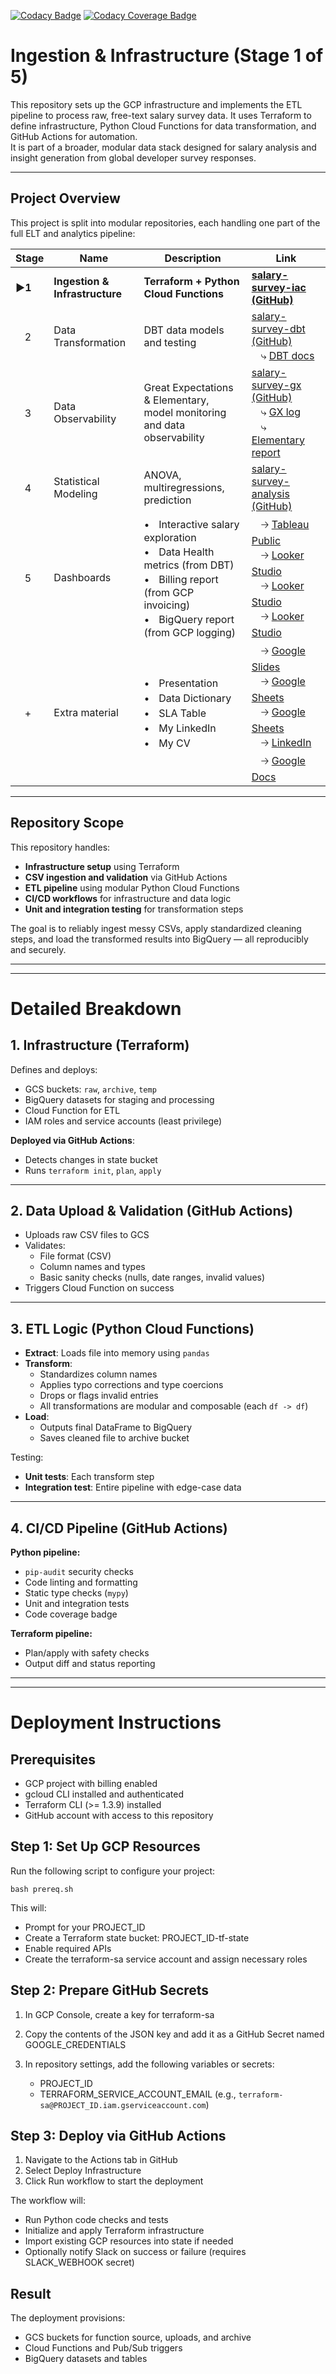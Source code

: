 [![Codacy Badge](https://api.codacy.com/project/badge/Grade/f34108759f0b47efb917df47d2e2d177)](https://app.codacy.com/gh/Viktor-Soltesz/salary-survey-iac/dashboard)
[![Codacy Coverage Badge](https://api.codacy.com/project/badge/Coverage/f34108759f0b47efb917df47d2e2d177)](https://app.codacy.com/gh/Viktor-Soltesz/salary-survey-iac/dashboard)

# Ingestion & Infrastructure (Stage 1 of 5)

This repository sets up the GCP infrastructure and implements the ETL pipeline to process raw, free-text salary survey data. It uses Terraform to define infrastructure, Python Cloud Functions for data transformation, and GitHub Actions for automation.  
It is part of a broader, modular data stack designed for salary analysis and insight generation from global developer survey responses.

---

## Project Overview

This project is split into modular repositories, each handling one part of the full ELT and analytics pipeline:

| Stage | Name                        | Description                                | Link |
|-------|-----------------------------|--------------------------------------------|------------|
| **▶️1** | **Ingestion & Infrastructure**  | **Terraform + Python Cloud Functions** | **[salary-survey-iac (GitHub)](https://github.com/Viktor-Soltesz/salary-survey-iac)** |
| ㅤ2     | Data Transformation   | DBT data models and testing               | [salary-survey-dbt (GitHub)](https://github.com/Viktor-Soltesz/salary-survey-dbt) <br> ㅤ⤷ [DBT docs](https://viktor-soltesz.github.io/salary-survey-dbt-docs/index.html#!/overview)|
| ㅤ3     | Data Observability  | Great Expectations & Elementary, <br> model monitoring and data observability     | [salary-survey-gx (GitHub)](https://github.com/Viktor-Soltesz/salary-survey-gx) <br> ㅤ⤷ [GX log](https://viktor-soltesz.github.io/salary-survey-gx/gx_site/index.html) <br> ㅤ⤷ [Elementary report](https://viktor-soltesz.github.io/salary-survey-dbt/elementary_report.html#/report/dashboard) |
| ㅤ4     | Statistical Modeling    | ANOVA, multiregressions, prediction   | [salary-survey-analysis (GitHub)](https://github.com/Viktor-Soltesz/salary-survey-analysis) |
| ㅤ5     | Dashboards          | •ㅤInteractive salary exploration <br> •ㅤData Health metrics (from DBT) <br> •ㅤBilling report (from GCP invoicing) <br> •ㅤBigQuery report (from GCP logging) |ㅤ🡢 [Tableau Public](https://public.tableau.com/app/profile/viktor.solt.sz/viz/SoftwareDeveloperSalaries/Dashboard) <br>ㅤ🡢 [Looker Studio](https://lookerstudio.google.com/s/mhwL6JfNlaw)<br>ㅤ🡢 [Looker Studio](https://lookerstudio.google.com/s/tp8jUo4oPRs)<br>ㅤ🡢 [Looker Studio](https://lookerstudio.google.com/s/v2BIFW-_Jak)|
| ㅤ+     | Extra material | •ㅤPresentation <br> •ㅤData Dictionary <br>  •ㅤSLA Table <br>  •ㅤMy LinkedIn<br>  •ㅤMy CV|ㅤ🡢 [Google Slides](https://docs.google.com/presentation/d/1BHC6QnSpObVpulEcyDLXkW-6YLo2hpnwQ3miQg43iBg/edit?slide=id.g3353e8463a7_0_28#slide=id.g3353e8463a7_0_28) <br>ㅤ🡢 [Google Sheets](https://docs.google.com/spreadsheets/d/1cTikHNzcw3e-gH3N8F4VX-viYlCeLbm5JkFE3Wdcnjo/edit?gid=0#gid=0) <br>ㅤ🡢 [Google Sheets](https://docs.google.com/spreadsheets/d/1r85NlwsGV1DDy4eRBfMjZgI-1_uyIbl1fUazgY00Kz0/edit?usp=sharing) <br>ㅤ🡢 [LinkedIn](https://www.linkedin.com/in/viktor-soltesz/) <br>ㅤ🡢 [Google Docs](https://docs.google.com/document/d/1-Y1iMdrGFfPzndTRp8OuF8TpdyAU4yXD/edit?usp=sharing&ouid=100487387017617878734&rtpof=true&sd=true)|

---

## Repository Scope

This repository handles:

- **Infrastructure setup** using Terraform
- **CSV ingestion and validation** via GitHub Actions
- **ETL pipeline** using modular Python Cloud Functions
- **CI/CD workflows** for infrastructure and data logic
- **Unit and integration testing** for transformation steps

The goal is to reliably ingest messy CSVs, apply standardized cleaning steps, and load the transformed results into BigQuery — all reproducibly and securely.

---
---

# Detailed Breakdown

## 1. Infrastructure (Terraform)

Defines and deploys:

- GCS buckets: `raw`, `archive`, `temp`
- BigQuery datasets for staging and processing
- Cloud Function for ETL
- IAM roles and service accounts (least privilege)

**Deployed via GitHub Actions**:

- Detects changes in state bucket
- Runs `terraform init`, `plan`, `apply`

---

## 2. Data Upload & Validation (GitHub Actions)

- Uploads raw CSV files to GCS
- Validates:
  - File format (CSV)
  - Column names and types
  - Basic sanity checks (nulls, date ranges, invalid values)
- Triggers Cloud Function on success

---

## 3. ETL Logic (Python Cloud Functions)

- **Extract**: Loads file into memory using `pandas`
- **Transform**:
  - Standardizes column names
  - Applies typo corrections and type coercions
  - Drops or flags invalid entries
  - All transformations are modular and composable (each `df -> df`)
- **Load**:
  - Outputs final DataFrame to BigQuery
  - Saves cleaned file to archive bucket

Testing:

- **Unit tests**: Each transform step
- **Integration test**: Entire pipeline with edge-case data

---

## 4. CI/CD Pipeline (GitHub Actions)

**Python pipeline:**

- `pip-audit` security checks
- Code linting and formatting
- Static type checks (`mypy`)
- Unit and integration tests
- Code coverage badge

**Terraform pipeline:**

- Plan/apply with safety checks
- Output diff and status reporting

---
---

# Deployment Instructions

## Prerequisites

- GCP project with billing enabled
- gcloud CLI installed and authenticated
- Terraform CLI (>= 1.3.9) installed
- GitHub account with access to this repository

## Step 1: Set Up GCP Resources

Run the following script to configure your project:

```
bash prereq.sh
```

This will:

- Prompt for your PROJECT_ID
- Create a Terraform state bucket: PROJECT_ID-tf-state
- Enable required APIs
- Create the terraform-sa service account and assign necessary roles

## Step 2: Prepare GitHub Secrets

1. In GCP Console, create a key for terraform-sa
2. Copy the contents of the JSON key and add it as a GitHub Secret named GOOGLE_CREDENTIALS
3. In repository settings, add the following variables or secrets:

    - PROJECT_ID
    - TERRAFORM_SERVICE_ACCOUNT_EMAIL (e.g., `terraform-sa@PROJECT_ID.iam.gserviceaccount.com`)

## Step 3: Deploy via GitHub Actions

1. Navigate to the Actions tab in GitHub
2. Select Deploy Infrastructure
3. Click Run workflow to start the deployment

The workflow will:

- Run Python code checks and tests
- Initialize and apply Terraform infrastructure
- Import existing GCP resources into state if needed
- Optionally notify Slack on success or failure (requires SLACK_WEBHOOK secret)

## Result

The deployment provisions:

- GCS buckets for function source, uploads, and archive
- Cloud Functions and Pub/Sub triggers
- BigQuery datasets and tables
